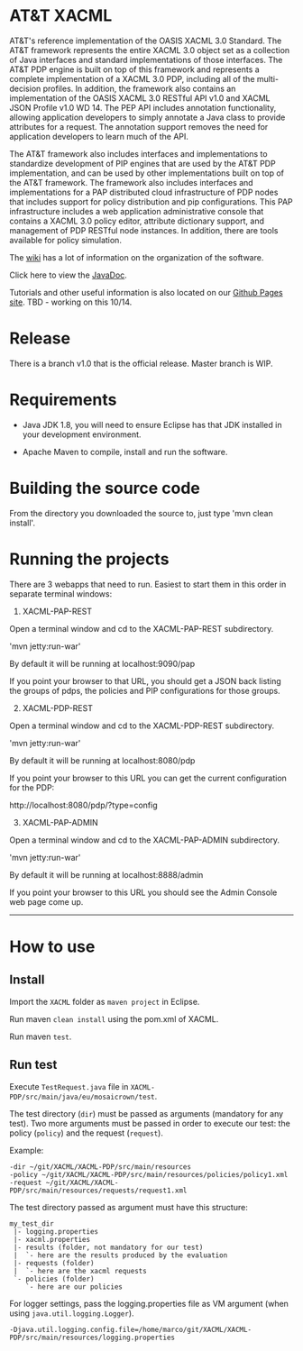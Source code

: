 
# AT&T XACML

AT&amp;T's reference implementation of the OASIS XACML 3.0 Standard. The AT&T framework represents the entire XACML 3.0 object set as a collection of Java interfaces and standard implementations of those interfaces.  The AT&T PDP engine is built on top of this framework and represents a complete implementation of a XACML 3.0 PDP, including all of the multi-decision profiles. In addition, the framework also contains an implementation of the OASIS XACML 3.0 RESTful API v1.0 and XACML JSON Profile v1.0 WD 14. The PEP API includes annotation functionality, allowing application developers to simply annotate a Java class to provide attributes for a request. The annotation support removes the need for application developers to learn much of the API.

The AT&T framework also includes interfaces and implementations to standardize development of PIP engines that are used by the AT&T PDP implementation, and can be used by other implementations built on top of the AT&T framework. The framework also includes interfaces and implementations for a PAP distributed cloud infrastructure of PDP nodes that includes support for policy distribution and pip configurations. This PAP infrastructure includes a web application administrative console that contains a XACML 3.0 policy editor, attribute dictionary support, and management of PDP RESTful node instances. In addition, there are tools available for policy simulation.

The [wiki](https://github.com/att/XACML/wiki) has a lot of information on the organization of the software. 

Click here to view the [JavaDoc](http://att.github.io/XACML/javadocs/index.html).

Tutorials and other useful information is also located on our [Github Pages site](http://att.github.io/XACML). TBD - working on this 10/14.

# Release

There is a branch v1.0 that is the official release. Master branch is WIP.

# Requirements

* Java JDK 1.8, you will need to ensure Eclipse has that JDK installed in your development environment.

*  Apache Maven to compile, install and run the software.

# Building the source code

From the directory you downloaded the source to, just type 'mvn clean install'.

# Running the projects

There are 3 webapps that need to run. Easiest to start them in this order in separate terminal windows:

1. XACML-PAP-REST

Open a terminal window and cd to the XACML-PAP-REST subdirectory.

'mvn jetty:run-war'

By default it will be running at localhost:9090/pap

If you point your browser to that URL, you should get a JSON back listing the groups of pdps, the policies and PIP configurations for those groups.

2. XACML-PDP-REST

Open a terminal window and cd to the XACML-PDP-REST subdirectory.

'mvn jetty:run-war'

By default it will be running at localhost:8080/pdp

If you point your browser to this URL you can get the current configuration for the PDP:

http://localhost:8080/pdp/?type=config

3. XACML-PAP-ADMIN

Open a terminal window and cd to the XACML-PAP-ADMIN subdirectory.

'mvn jetty:run-war'

By default it will be running at localhost:8888/admin

If you point your browser to this URL you should see the Admin Console web page come up.

---

# How to use

## Install

Import the `XACML` folder as `maven project` in Eclipse.

Run maven `clean install` using the pom.xml of XACML.

Run maven `test`.

## Run test

Execute `TestRequest.java` file in `XACML-PDP/src/main/java/eu/mosaicrown/test`.

The test directory (`dir`) must be passed as arguments (mandatory for any test).
Two more arguments must be passed in order to execute our test: the policy (`policy`) and the request (`request`).

Example:
```
-dir ~/git/XACML/XACML-PDP/src/main/resources
-policy ~/git/XACML/XACML-PDP/src/main/resources/policies/policy1.xml
-request ~/git/XACML/XACML-PDP/src/main/resources/requests/request1.xml
```

The test directory passed as argument must have this structure:
```
my_test_dir
 |- logging.properties
 |- xacml.properties
 |- results (folder, not mandatory for our test)
 |  `- here are the results produced by the evaluation
 |- requests (folder)
 |  `- here are the xacml requests
 `- policies (folder)
    `- here are our policies
```

For logger settings, pass the logging.properties file as VM argument (when using
`java.util.logging.Logger`).
```
-Djava.util.logging.config.file=/home/marco/git/XACML/XACML-PDP/src/main/resources/logging.properties
```
